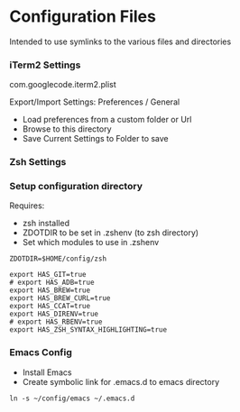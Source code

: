 # Configuration Files
Intended to use symlinks to the various files and directories

### iTerm2 Settings
com.googlecode.iterm2.plist

Export/Import Settings:
Preferences / General
* Load preferences from a custom folder or Url
* Browse to this directory
* Save Current Settings to Folder to save

### Zsh Settings
### Setup configuration directory

Requires:
* zsh installed
* ZDOTDIR to be set in .zshenv (to zsh directory)
* Set which modules to use in .zshenv

```
ZDOTDIR=$HOME/config/zsh

export HAS_GIT=true
# export HAS_ADB=true
export HAS_BREW=true
export HAS_BREW_CURL=true
export HAS_CCAT=true
export HAS_DIRENV=true
# export HAS_RBENV=true
export HAS_ZSH_SYNTAX_HIGHLIGHTING=true
```

### Emacs Config
* Install Emacs
* Create symbolic link for .emacs.d to emacs directory
```
ln -s ~/config/emacs ~/.emacs.d
```